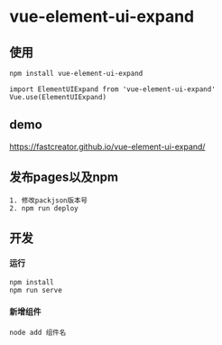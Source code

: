 # vue-element-ui-expand
## 使用
```
npm install vue-element-ui-expand

import ElementUIExpand from 'vue-element-ui-expand'
Vue.use(ElementUIExpand)
```
## demo
https://fastcreator.github.io/vue-element-ui-expand/

## 发布pages以及npm
```
1. 修改packjson版本号
2. npm run deploy
```

## 开发
#### 运行
```
npm install
npm run serve
```
#### 新增组件
```
node add 组件名
```
